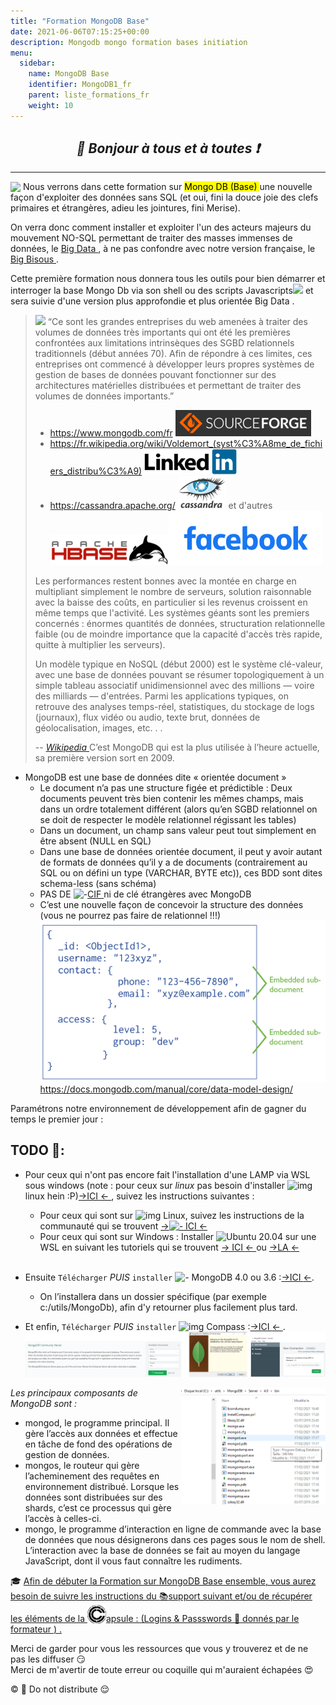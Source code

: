 ```yaml
---
title: "Formation MongoDB Base"
date: 2021-06-06T07:15:25+00:00
description: Mongodb mongo formation bases initiation 
menu:
  sidebar:
    name: MongoDB Base
    identifier: MongoDB1_fr
    parent: liste_formations_fr
    weight: 10
---
```

*<center>:loudspeaker: Bonjour à tous et à toutes :heavy_exclamation_mark:</center>*
-
---
<div class="d-sm-block  alert alert-dark text-left" role="alert"> 
<img style="vertical-align: bottom;" src="/images/icones/w30/mongodb_30.png"> <i class="fas fa-info-circle"></i> Nous verrons dans cette formation sur <mark> Mongo DB (Base) </mark> une nouvelle façon d'exploiter des données sans SQL (et oui, fini la douce joie des clefs primaires et étrangères, adieu les jointures, fini Merise).  

On verra donc comment installer et exploiter l'un des acteurs majeurs du mouvement NO-SQL permettant de traiter des masses immenses de données, le [Big Data <i class="fas fa-database fa-2x"></i> <i class="fas fa-external-link-alt"></i>](https://fr.wikipedia.org/wiki/Big_data), à ne pas confondre avec notre version française, le [Big Bisous <i class="far fa-kiss-beam fa-2x"></i> <i class="fas fa-external-link-alt"></i>](https://www.youtube.com/watch?v=wcQXW5mje70).

Cette première formation nous donnera tous les outils pour bien démarrer et interroger la base Mongo Db via son shell ou des scripts Javascripts<img style="-webkit-user-select: none; margin: auto;" src="/images/icones/w30/js_30.png"> et sera suivie d'une version plus approfondie et plus orientée Big Data <i class="fas fa-database fa-2x"></i>.

</div>

> <img style="-webkit-user-select: none; margin: auto;" src="/images/icones/w30/mongodb_30.png"> “Ce sont les grandes entreprises du web amenées à traiter des volumes de données très importants qui ont été les premières confrontées aux limitations intrinsèques des SGBD relationnels traditionnels (début années 70).
Afin de répondre à ces limites, ces entreprises ont commencé à développer leurs propres systèmes de gestion de bases de données pouvant fonctionner sur des architectures matérielles distribuées et permettant de traiter des volumes de données importants.”
>- https://www.mongodb.com/fr  <img style="-webkit-user-select: none; margin: auto;" src="sourceforge.png">
>- https://fr.wikipedia.org/wiki/Voldemort_(syst%C3%A8me_de_fichiers_distribu%C3%A9) <img style="-webkit-user-select: none; margin: auto;" src="linkedin_noir.png">
>- https://cassandra.apache.org/  <img style="-webkit-user-select: none; margin: auto;" src="cassandra.png">     et d'autres  <img style="-webkit-user-select: none; margin: auto;" src="hbase.png"><img style="-webkit-user-select: none; margin: auto;" src="facebook.png">
>
>Les performances restent bonnes avec la montée en charge en multipliant simplement le nombre de serveurs, solution raisonnable avec la baisse des coûts, en particulier si les revenus croissent en même temps que l'activité. Les systèmes géants sont les premiers concernés : énormes quantités de données, structuration relationnelle faible (ou de moindre importance que la capacité d'accès très rapide, quitte à multiplier les serveurs).
>
>Un modèle typique en NoSQL (début 2000) est le système clé-valeur, avec une base de données pouvant se résumer topologiquement à un simple tableau associatif unidimensionnel avec des millions — voire des milliards — d'entrées. Parmi les applications typiques, on retrouve des analyses temps-réel, statistiques, du stockage de logs (journaux), flux vidéo ou audio, texte brut, données de géolocalisation, images, etc. . .
>
> -- <cite>[Wikipedia <i class="fas fa-external-link-alt"></i>](https://fr.wikipedia.org/wiki/NoSQL "Définition à lire pour bien comprendre")</cite>
C’est MongoDB qui est la plus utilisée à l’heure actuelle, sa première version sort en 2009.  
- MongoDB est  une base de données dite « orientée document »
  - Le document n’a pas une structure figée et prédictible : Deux documents peuvent très bien contenir les mêmes champs, mais dans un ordre totalement différent (alors qu’en SGBD relationnel on se doit de respecter le modèle relationnel régissant les tables)
  - Dans un document, un champ sans valeur peut tout simplement en être absent (NULL en SQL)
  - Dans une base de données orientée document, il peut y avoir autant de formats de données qu’il y a de documents (contrairement au SQL ou on défini un type (VARCHAR, BYTE etc)), ces BDD sont dites schema-less (sans schéma)
  - PAS DE <img height="25px" src="/images/icones/w30/developpez.jpeg" alt="-">[CIF <i class="fas fa-external-link-alt"></i>](https://merise.developpez.com/faq/?page=MCD#CIF-ou-dependance-fonctionnelle-de-A-a-Z) ni de clé étrangères avec MongoDB
  - C’est une nouvelle façon de concevoir la structure des données (vous ne pourrez pas faire de relationnel !!!)  
![-illustration_document_mongo](data-model-denormalized.bakedsvg.svg)
https://docs.mongodb.com/manual/core/data-model-design/


<div class="d-sm-block  alert alert-dark text-left" role="alert"> 
Paramétrons notre environnement de développement afin de gagner du temps le premier jour :
</div>


## <i class="fas fa-clipboard-list "></i> TODO  :roller_coaster::

- Pour ceux qui n'ont pas encore fait l'installation d'une LAMP via WSL sous windows (note : pour ceux sur *linux* pas besoin d'installer <img style="vertical-align: bottom;" src="/images/icones/w30/linux_30.png" alt="img"> linux hein :P)[->ICI <i class="fas fa-external-link-alt"></i><- ](https://francis-panzani.github.io/posts/divers/wsl_w10/), suivez les instructions suivantes :
  - Pour ceux qui sont sur <img style="vertical-align: bottom;" src="/images/icones/w30/linux_30.png" alt="img"> Linux, suivez les instructions de la communauté qui se trouvent [-><img style="vertical-align: bottom;" height="25px" src="/images/icones/w30/ubuntu_30.png" alt="-"> ICI <i class="fas fa-external-link-alt"></i><- ](https://doc.ubuntu-fr.org/mongodb)
  - Pour ceux qui sont sur <i class="fab fa-windows"></i> Windows : Installer <img style="vertical-align: bottom;" height="25px" src="/images/icones/langfr-2560px-Logo-ubuntu_no(r)-black_orange-hex.svg.png" alt="Ubuntu"> 20.04 sur une WSL en suivant les tutoriels qui se trouvent [-> ICI <i class="fas fa-external-link-alt"></i><- ](https://docs.microsoft.com/fr-fr/windows/wsl/install-win10 )  ou  [->LA <i class="fas fa-external-link-alt"></i><- ](https://www.microsoft.com/fr-fr/p/ubuntu-2004-lts/9n6svws3rx71?rtc=1&activetab=pivot:overviewtab) <br/><br/>

- Ensuite `Télécharger` *PUIS* `installer` <img style="vertical-align: bottom;" height="25px" src="/images/icones/w30/mongodb_30.png" alt="-"> MongoDB 4.0 ou 3.6  :[->ICI <i class="fas fa-external-link-alt"></i><-](https://docs.mongodb.com/manual/tutorial/install-mongodb-on-windows/).
  - On l’installera dans un <i class="far fa-folder"></i> dossier spécifique (par exemple c:/utils/MongoDb), afin d'y retourner plus facilement plus tard.

- Et enfin, `Télécharger` *PUIS* `installer` <img style="vertical-align: bottom;" height="30px" src="/images/icones/mongodb-compass.png" alt="img">  Compass :[->ICI <i class="fas fa-external-link-alt"></i><- ](https://www.mongodb.com/try/download/compass).
![img_install](install1.png)

<img align="right" src="install2.png">

*Les  principaux composants de MongoDB sont :*
- mongod, le programme principal. Il gère l’accès aux données et effectue en tâche de fond des opérations de gestion de données.
- mongos, le routeur qui gère l’acheminement des requêtes en environnement distribué. Lorsque les données sont distribuées sur des shards, c’est ce processus qui gère l’accès à celles-ci.
- mongo, le programme d’interaction en ligne de commande avec la base de données que nous désignerons dans ces pages sous le nom de shell. L’interaction avec la base de données se fait au moyen du langage JavaScript, dont il vous faut connaître les rudiments.

<div class="d-sm-block  alert alert-success  text-left" role="alert">

:mortar_board: [Afin de débuter la Formation sur MongoDB Base ensemble, vous aurez besoin de suivre les instructions du  :books:support suivant et/ou de récupérer les éléments de la <img style="vertical-align: bottom;" src="/images/icones/w30/capsule_30.png" alt="C">apsule : (Logins  & Passswords :closed_lock_with_key: donnés par le formateur <i class="fas fa-chalkboard-teacher"></i> ) <i class="fas fa-external-link-alt"></i>.](http://franpan.free.fr/formation/_mongobase521 "lien vers le site contenant les fichiers de la formation")

</div>

Merci de garder pour vous les ressources que vous y trouverez et de ne pas les diffuser :smirk:  
Merci de m'avertir de toute erreur ou coquille qui m'auraient échapées :heart_eyes:

:copyright: :no_entry_sign: Do not distribute    :relieved:
